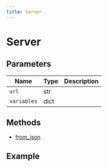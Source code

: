 ```yaml
---
title: Server
---
```


# Server

## Parameters

| Name      | Type   | Description |
| --------- | ------ | ----------- |
| `url`       | str |             |
| `variables` | dict   |             |

## Methods

- [from_json](#from-json)

## Example

```py

```
